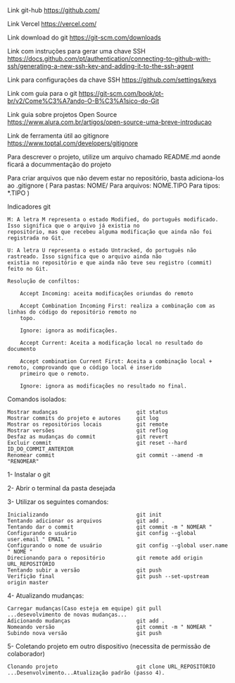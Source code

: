 Link git-hub
https://github.com/

Link Vercel
https://vercel.com/

Link download do git
https://git-scm.com/downloads

Link com instruções para gerar uma chave SSH
https://docs.github.com/pt/authentication/connecting-to-github-with-ssh/generating-a-new-ssh-key-and-adding-it-to-the-ssh-agent

Link para configurações da chave SSH
https://github.com/settings/keys

Link com guia para o git
https://git-scm.com/book/pt-br/v2/Come%C3%A7ando-O-B%C3%A1sico-do-Git

Link guia sobre projetos Open Source
https://www.alura.com.br/artigos/open-source-uma-breve-introducao

Link de ferramenta útil ao gitignore
https://www.toptal.com/developers/gitignore

Para descrever o projeto, utilize um arquivo chamado README.md aonde ficará a docummentação do projeto

Para criar arquivos que não devem estar no repositório, basta adiciona-los ao .gitignore (
    Para pastas: NOME/
    Para arquivos: NOME.TIPO
    Para tipos: *.TIPO
)

Indicadores git

    M: A letra M representa o estado Modified, do português modificado. Isso significa que o arquivo já existia no 
    repositório, mas que recebeu alguma modificação que ainda não foi registrada no Git.

    U: A letra U representa o estado Untracked, do português não rastreado. Isso significa que o arquivo ainda não 
    existia no repositório e que ainda não teve seu registro (commit) feito no Git.

    Resolução de confiltos:
   
        Accept Incoming: aceita modificações oriundas do remoto

        Accept Combination Incoming First: realiza a combinação com as linhas do código do repositório remoto no 
        topo.

        Ignore: ignora as modificações.

        Accept Current: Aceita a modificação local no resultado do documento

        Accept combination Current First: Aceita a combinação local + remoto, comprovando que o código local é inserido 
        primeiro que o remoto.

        Ignore: ignora as modificações no resultado no final.

Comandos isolados:

    Mostrar mudanças                         git status
    Mostrar commits do projeto e autores     git log
    Mostrar os repositórios locais           git remote
    Mostrar versões                          git reflog
    Desfaz as mudanças do commit             git revert
    Excluir commit                           git reset --hard ID_DO_COMMIT_ANTERIOR
    Renomear commit                          git commit --amend -m "RENOMEAR"

1- Instalar o git 

2- Abrir o terminal da pasta desejada

3- Utilizar os seguintes comandos: 

    Inicializando                            git init
    Tentando adicionar os arquivos           git add .
    Tentando dar o commit                    git commit -m " NOMEAR "
    Configurando o usuário                   git config --global user.email " EMAIL " 
    Configurando o nome de usuário           git config --global user.name " NOME "
    Direcionando para o repositório          git remote add origin URL_REPOSITÓRIO
    Tentando subir a versão                  git push
    Verifição final                          git push --set-upstream origin master

4- Atualizando mudanças:

    Carregar mudanças(Caso esteja em equipe) git pull
    ...desevolvimento de novas mudanças...
    Adicionando mudanças                     git add .
    Nomeando versão                          git commit -m " NOMEAR "
    Subindo nova versão                      git push
    
5- Coletando projeto em outro dispositivo (necessita de permissão de colaborador)

    Clonando projeto                         git clone URL_REPOSITÓRIO
    ...Desenvolvimento...Atualização padrão (passo 4).